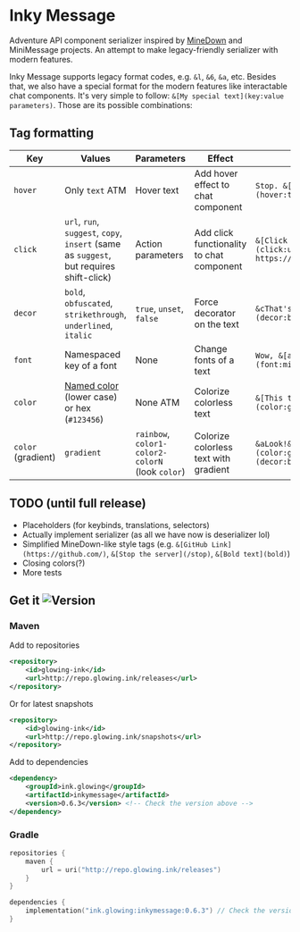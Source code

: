 # Inky Message
Adventure API component serializer inspired by [MineDown](https://github.com/Phoenix616/MineDown/tree/kyori-adventure) 
and MiniMessage projects. An attempt to make legacy-friendly serializer with modern features.

Inky Message supports legacy format codes, e.g. `&l`, `&6`, `&a`, etc.
Besides that, we also have a special format for the modern features like interactable chat components. It's very simple
to follow: `&[My special text](key:value parameters)`. Those are its possible combinations:
## Tag formatting
| Key                | Values                                                                                                                              | Parameters                                       | Effect                                    | Example                                                             |
|--------------------|-------------------------------------------------------------------------------------------------------------------------------------|--------------------------------------------------|-------------------------------------------|---------------------------------------------------------------------|
| `hover`            | Only `text` ATM                                                                                                                     | Hover text                                       | Add hover effect to chat component        | `Stop. &[hover time](hover:text What a meme)!`                      |
| `click`            | `url`, `run`, `suggest`, `copy`, `insert` (same as `suggest`, but requires shift-click)                                             | Action parameters                                | Add click functionality to chat component | `&[Click to get 100 robux](click:url https://youtu.be/dQw4w9WgXcQ)` |
| `decor`            | `bold`, `obfuscated`, `strikethrough`, `underlined`, `italic`                                                                       | `true`, `unset`, `false`                         | Force decorator on the text               | `&cThat's a &[bold](decor:bold) move!`                              |
| `font`             | Namespaced key of a font                                                                                                            | None                                             | Change fonts of a text                    | `Wow, &[almost HD fonts](font:minecraft:uniform)!`                  |
| `color`            | [Named color](https://jd.advntr.dev/api/4.13.1/net/kyori/adventure/text/format/NamedTextColor.html) (lower case) or hex (`#123456`) | None ATM                                         | Colorize colorless text                   | `&[This text is green](color:green)`                                |
| `color` (gradient) | `gradient`                                                                                                                          | `rainbow`, `color1-color2-colorN` (look `color`) | Colorize colorless text with gradient     | `&aLook!&r &[Fancy!](color:gradient rainbow)(decor:bold)`           |


## TODO (until full release)
- Placeholders (for keybinds, translations, selectors)
- Actually implement serializer (as all we have now is deserializer lol)
- Simplified MineDown-like style tags (e.g. `&[GitHub Link](https://github.com/)`, `&[Stop the server](/stop)`, `&[Bold text](bold)`)
- Closing colors(?)
- More tests

## Get it ![Version](https://img.shields.io/github/v/tag/GlowingInk/InkyMessage?sort=semver)
### Maven
Add to repositories
```xml
<repository>
    <id>glowing-ink</id>
    <url>http://repo.glowing.ink/releases</url>
</repository>
```
Or for latest snapshots
```xml
<repository>
    <id>glowing-ink</id>
    <url>http://repo.glowing.ink/snapshots</url>
</repository>
```
Add to dependencies
```xml
<dependency>
    <groupId>ink.glowing</groupId>
    <artifactId>inkymessage</artifactId>
    <version>0.6.3</version> <!-- Check the version above -->
</dependency>
```
### Gradle
```kotlin
repositories {
    maven {
        url = uri("http://repo.glowing.ink/releases")
    }
}

dependencies {
    implementation("ink.glowing:inkymessage:0.6.3") // Check the version above
}
```